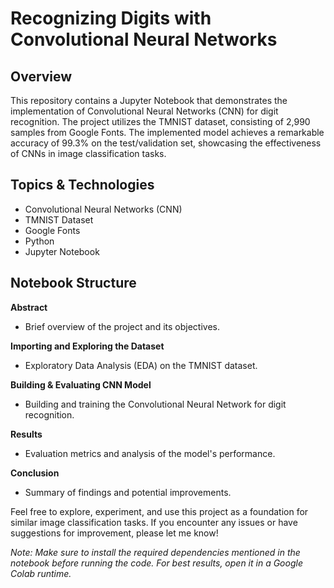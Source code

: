 # Recognizing Digits with Convolutional Neural Networks

## Overview
This repository contains a Jupyter Notebook that demonstrates the implementation of Convolutional Neural Networks (CNN) for digit recognition. The project utilizes the TMNIST dataset, consisting of 2,990 samples from Google Fonts. The implemented model achieves a remarkable accuracy of 99.3% on the test/validation set, showcasing the effectiveness of CNNs in image classification tasks.

## Topics & Technologies
- Convolutional Neural Networks (CNN)
- TMNIST Dataset
- Google Fonts
- Python
- Jupyter Notebook

## Notebook Structure

**Abstract**
- Brief overview of the project and its objectives.

**Importing and Exploring the Dataset**
- Exploratory Data Analysis (EDA) on the TMNIST dataset.

**Building & Evaluating CNN Model**
- Building and training the Convolutional Neural Network for digit recognition.

**Results**
- Evaluation metrics and analysis of the model's performance.

**Conclusion**
- Summary of findings and potential improvements.


Feel free to explore, experiment, and use this project as a foundation for similar image classification tasks. If you encounter any issues or have suggestions for improvement, please let me know!

*Note: Make sure to install the required dependencies mentioned in the notebook before running the code. For best results, open it in a Google Colab runtime.*
